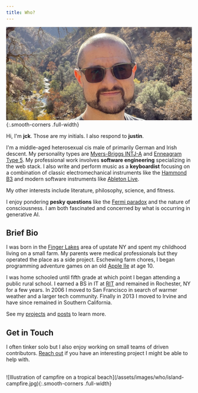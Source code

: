 ```yaml
---
title: Who?
---
```


![JCK Photograph](/assets/images/who/jck-photo.jpg){:.smooth-corners .full-width}

Hi, I'm **jck**. Those are my initials. I also respond to **justin**.

I'm a middle-aged heterosexual cis male of primarily German and Irish descent. My personality types are [Myers-Briggs INTJ-A](https://www.16personalities.com/intj-personality) and [Enneagram Type 5](https://www.enneagraminstitute.com/type-5). My professional work involves **software engineering** specializing in the web stack. I also write and perform music as a **keyboardist** focusing on a combination of classic electromechanical instruments like the [Hammond B3](https://en.wikipedia.org/wiki/Hammond_organ) and modern software instruments like [Ableton Live](https://en.wikipedia.org/wiki/Ableton_Live).

My other interests include literature, philosophy, science, and fitness.

I enjoy pondering **pesky questions** like the [Fermi paradox](https://en.wikipedia.org/wiki/Fermi_paradox) and the nature of consciousness. I am both fascinated and concerned by what is occurring in generative AI.


## Brief Bio

I was born in the [Finger Lakes](https://en.wikipedia.org/wiki/Finger_Lakes) area of upstate NY and spent my childhood living on a small farm. My parents were medical professionals but they operated the place as a side project. Eschewing farm chores, I began programming adventure games on an old [Apple IIe](https://en.wikipedia.org/wiki/Apple_IIe) at age 10.

I was home schooled until fifth grade at which point I began attending a public rural school. I earned a BS in IT at [RIT](https://www.rit.edu/) and remained in Rochester, NY for a few years. In 2006 I moved to San Francisco in search of warmer weather and a larger tech community. Finally in 2013 I moved to Irvine and have since remained in Southern California.

See my [projects](/projects) and [posts](/) to learn more.


## Get in Touch

I often tinker solo but I also enjoy working on small teams of driven contributors. [Reach out](https://www.linkedin.com/in/jcraigk/) if you have an interesting project I might be able to help with.

<br>
![Illustration of campfire on a tropical beach](/assets/images/who/island-campfire.jpg){:.smooth-corners .full-width}
